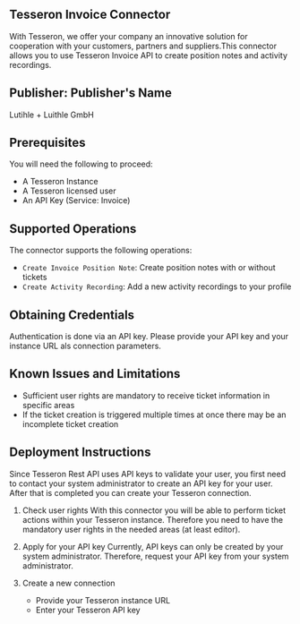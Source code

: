 ## Tesseron Invoice Connector
With Tesseron, we offer your company an innovative solution for cooperation with your customers, partners and suppliers.This connector allows you to use Tesseron Invoice API to create position notes and activity recordings.

## Publisher: Publisher's Name
Lutihle + Luithle GmbH


## Prerequisites
You will need the following to proceed:
* A Tesseron Instance
* A Tesseron licensed user
* An API Key (Service: Invoice)


## Supported Operations
The connector supports the following operations:
* `Create Invoice Position Note`: Create position notes with or without tickets
* `Create Activity Recording`: Add a new activity recordings to your profile


## Obtaining Credentials
Authentication is done via an API key. Please provide your API key and your instance URL als connection parameters.


## Known Issues and Limitations
* Sufficient user rights are mandatory to receive ticket information in specific areas
* If the ticket creation is triggered multiple times at once there may be an incomplete ticket creation


## Deployment Instructions
Since Tesseron Rest API uses API keys to validate your user, you first need to contact your system administrator to create an API key for your user. After that is completed you can create your Tesseron connection.

1. Check user rights
With this connector you will be able to perform ticket actions within your Tesseron instance. Therefore you need to have the mandatory user rights in the needed areas (at least editor).

2. Apply for your API key
Currently, API keys can only be created by your system administrator. Therefore, request your API key from your system administrator.

3. Create a new connection
    - Provide your Tesseron instance URL
    - Enter your Tesseron API key